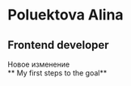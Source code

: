 # Poluektova Alina
## Frontend developer 
<div class="new">Новое изменение</div>
** My first steps to the goal**